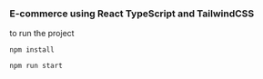 ### E-commerce using React TypeScript and TailwindCSS

to run the project

`npm install`

`npm run start`

